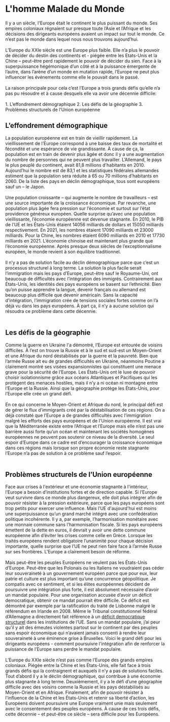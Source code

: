 # L'homme Malade du Monde

<div>
Il y a un siècle, l'Europe était le continent le plus puissant du monde. Ses empires coloniaux régnaient sur presque toute l’Asie et l’Afrique et les décisions des dirigeants européens avaient un impact sur tout le monde. Ce n’est pas le monde dans lequel nous nous trouvons aujourd’hui. 
</div><br>
<div>
L’Europe du XXIe siècle est une Europe plus faible. Elle n’a plus le pouvoir de décider du destin des continents et - piégée entre les Etats-Unis et la Chine – peut-être perd rapidement le pouvoir de décider du sien. Face à la superpuissance hégémonique d’un côté et à la puissance émergente de l’autre, dans l’arène d’un monde en mutation rapide, l’Europe ne peut plus influencer les événements comme elle le pouvait dans le passé.
</div><br>
<div>
La raison principale pour cela c’est l’Europe a trois grands défis qu’elle n’a pas pu résoudre et à cause desquels elle va avoir une décennie difficile:
</div><br>
1. L’effondrement démographique
2. Les défis de la géographie
3. Problèmes structurels de l’Union européenne 

## L’effondrement démographique
<div>
La population européenne est en train de vieillir rapidement. La vieillissement de l’Europe correspond à une baisse des taux de mortalité et fécondité et une espérance de vie grandissante. À cause de ça, la population est en train de devenir plus âgée et donc il y a une augmentation du nombre de personnes qui ne peuvent plus travailler. L’Allemand, le pays le plus peuplé du continent, avait 81,8 millions d'habitants en 2010. Aujourd’hui le nombre est de 83,1 et les statistiques fédérales allemandes estiment que la population sera réduite à 65 ou 70 millions d’habitants en 2060. De la liste des pays en déclin démographique, tous sont européens sauf un – le Japon. 
</div><br>
<div>
Une population croissante – qui augmente le nombre de travailleurs – est une source importante de la croissance économique. Par revanche, une population plus âgée fera pression sur l’économie et surtout sur l’état providence généreux européen. Quelle surprise qu’avec une population vieillissante, l’économie européenne est devenue stagnante. En 2010, le PIB de l’UE et les États-Unis étaient 14056 milliards de dollars et 15050 milliards respectivement. En 2021, les nombres étaient 17090 milliards et 23000 milliards. Pour la Chine, les nombres étaient 6090 milliards en 2010 et 17730 milliards en 2021. L’économie chinoise est maintenant plus grande que l’économie européenne. Après presque deux siècles de l’exceptionnalisme européen, le monde revient à son équilibre traditionnel.  
</div><br>
<div>
Il n’y a pas de solution facile au déclin démographique parce que c’est un processus structurel à long terme. La solution la plus facile serait l’immigration mais les pays d’Europe, peut-être sauf le Royaume-Uni, ont beaucoup de difficultés avec l’intégration des immigrés. Contrairement aux États-Unis, les identités des pays européens se basent sur l’ethnicité. Bien qu’on puisse apprendre la langue, devenir français ou allemand est beaucoup plus difficile que devenir américain. Sans la capacité d'intégration, l’immigration crée de tensions sociales fortes comme on l’a déjà vu dans les pays européens. À part ça, il n’y a aucune solution qui résoudra ce problème dans cette décennie.
</div><br>

## Les défis de la géographie 
<div>
Comme la guerre en Ukraine l'a démontré, l’Europe est entourée de voisins difficiles. À l’est on trouve la Russie et à le sud et sud-est un Moyen-Orient et une Afrique du nord déstabilisés par la guerre et la pauvreté. Bien que l’armée Russe ait eu de grandes difficultés en Ukraine, néanmoins Poutine a clairement montré ses visées expansionnistes qui constituent une menace grave pour la sécurité de l’Europe. Les États-Unis ont le luxe de pouvoir choisir isolationnisme grâce aux océans Atlantiques et Pacifiques qui les protègent des menaces hostiles, mais il n’y a ni océan ni montagne entre l’Europe et la Russie. Ainsi que la géographie protège les États-Unis, pour l’Europe elle crée un grand défi.  
</div><br>
<div>
En ce qui concerne le Moyen-Orient et Afrique du nord, le principal défi est de gérer le flux d’immigrants créé par la déstabilisation de ces régions. On a déjà constaté que l’Europe a de grandes difficultés avec l’immigration malgré les efforts des pays européens et de l'Union européenne. Il est vrai que la Méditerranée existe entre l’Afrique et l’Europe mais elle n’est pas une barrière aussi forte qu’un océan et maintenant les sociétés homogènes européennes ne peuvent pas soutenir ce niveau de la diversité. Le seul espoir d’Europe dans ce cadre est d’encourager la croissance économique dans ces régions mais lorsque son propre économie reste stagnante l’Europe n’a pas de solution à ce problème sauf l’espoir.
</div><br>

## Problèmes structurels de l’Union européenne 
<div>
Face aux crises à l'extérieur et une économie stagnante à l'intérieur, l’Europe a besoin d’institutions fortes et de direction capable. Si l’Europe veut survivre dans ce monde plus dangereux, elle doit plus intégrer afin de pouvoir résister à la pression extérieure, parce que les pays européens sont trop petits pour exercer une influence. Mais l’UE d'aujourd'hui est moins une superpuissance qu’un grand marché intégré avec une confédération politique incohérente. Il y a, par exemple, l’harmonisation monétaire avec une monnaie commune sans l’harmonisation fiscale. Si les pays européens émettent de la dette en euros, il devrait y avoir une dette commune européenne afin d’éviter les crises comme celle en Grèce. Lorsque les traités européens rendent obligatoire l’unanimité pour chaque décision importante, quelle surprise que l’UE ne peut rien faire face à l’armée Russe sur ses frontières. L'Europe a clairement besoin de réforme. 
</div><br>
<div>
Mais peut-être les peuples Européens ne veulent pas les États-Unis d’Europe. Peut-être que les Polonais ou les Italiens ne voudraient pas céder leur souveraineté à un gouvernement européen parce que pour eux, leur patrie et culture est plus important qu’une concurrence géopolitique. Je compatis avec ce sentiment, et si les élites européennes décident de poursuivre une intégration plus forte, il est absolument nécessaire d’avoir un mandat populaire. Pour une organisation accusée d’avoir un déficit democratique, obtenir ce mandat pourrait être difficile. Ce déficit est démontré par exemple par la ratification du traité de Lisbonne malgré le référendum en Irlande en 2008. Même le Tribunal constitutionnel fédéral d’Allemagne a directement fait référence à un <a href="https://www.bundesverfassungsgericht.de/SharedDocs/Pressemitteilungen/EN/2009/bvg09-072.html">déficit democratique structurel</a> dans les institutions de l’UE. Sans un mandat populaire, j’ai peur qu’il y ait des émeutes violentes partout sur le continent par des peuples sans espoir économique qui n’avaient jamais consenti à rendre leur souveraineté à une éminence grise à Bruxelles. Voici le grand défi pour les dirigeants européens - comment poursuivre l'intégration afin de renforcer la puissance de l’Europe sans perdre le mandat populaire. 
</div><br>
<div>
L’Europe du XXIe siècle n’est pas comme l’Europe des grands empires coloniaux. Piégée entre la Chine et les États-Unis, elle fait face à trois grands défis qui la contraignent et auxquels il n’y a pas de solutions faciles. Tout d’abord il y a le déclin démographique, qui contribue à une économie plus stagnante à long terme. Deuxièmement, il y a le défi d’une géographie difficile avec des voisins comme la Russie et les pays déstabilisés au Moyen-Orient et en Afrique. Finalement, afin de pouvoir résister à l'influence de la Chine et les États-Unis et retenir sa liberté d’action, les Européens doivent poursuivre une Europe vraiment unie mais seulement avec le consentement des peuples européens. À cause de ces trois défis, cette décennie – et peut-être ce siècle – sera difficile pour les Européens. 
</div>

